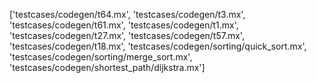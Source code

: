 ['testcases/codegen/t64.mx', 'testcases/codegen/t3.mx', 'testcases/codegen/t61.mx', 'testcases/codegen/t1.mx', 'testcases/codegen/t27.mx', 'testcases/codegen/t57.mx', 'testcases/codegen/t18.mx', 'testcases/codegen/sorting/quick_sort.mx', 'testcases/codegen/sorting/merge_sort.mx', 'testcases/codegen/shortest_path/dijkstra.mx']